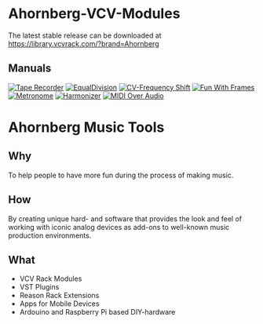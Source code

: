 # Ahornberg-VCV-Modules
The latest stable release can be downloaded at https://library.vcvrack.com/?brand=Ahornberg
## Manuals

[![Tape Recorder](manuals/TapeRecorder.png)](manuals/README.md#tape-recorder)
[![EqualDivision](manuals/EqualDivision.png)](manuals/README.md#equal-division)
[![CV-Frequency Shift](manuals/CVFreqShift.png)](manuals/README.md#cv-frequency-shift)
[![Fun With Frames](manuals/FunWithFrames.png)](manuals/README.md#fun-with-frames)
[![Metronome](manuals/Metronome.png)](manuals/README.md#metronome)
[![Harmonizer](manuals/Harmonizer.png)](manuals/README.md#harmonizer)
[![MIDI Over Audio](manuals/MIDIOverAudio.png)](manuals/README.md#midi-over-audio)

# Ahornberg Music Tools
## Why
To help people to have more fun during the process of making music.
## How
By creating unique hard- and software that provides the look and feel of working with iconic analog devices as add-ons to well-known music production environments.
## What
* VCV Rack Modules
* VST Plugins
* Reason Rack Extensions
* Apps for Mobile Devices
* Ardouino and Raspberry Pi based DIY-hardware
